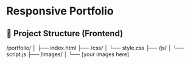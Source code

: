 # Responsive Portfolio 
## 📂 Project Structure (Frontend)

/portfolio/
│
├── index.html
├── /css/
│   └── style.css
├── /js/
│   └── script.js
├── /images/
│   └── [your images here]


```
